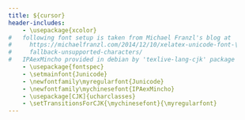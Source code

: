 ```yaml
---
title: ${cursor}
header-includes:
    - \usepackage{xcolor}
#   following font setup is taken from Michael Franzl's blog at
#     https://michaelfranzl.com/2014/12/10/xelatex-unicode-font-\
#     fallback-unsupported-characters/
#   IPAexMincho provided in debian by 'texlive-lang-cjk' package
    - \usepackage{fontspec}
    - \setmainfont{Junicode}
    - \newfontfamily\myregularfont{Junicode}
    - \newfontfamily\mychinesefont{IPAexMincho}
    - \usepackage[CJK]{ucharclasses}
    - \setTransitionsForCJK{\mychinesefont}{\myregularfont}
---
```


